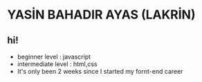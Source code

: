 #  YASİN BAHADIR AYAS (LAKRİN)
## hi!
- beginner level : javascript
- intermediate level : html,css
- It's only been 2 weeks since I started my fornt-end career
